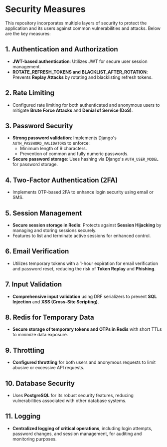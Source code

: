 # Security Measures

This repository incorporates multiple layers of security to protect the application and its users against common vulnerabilities and attacks. Below are the key measures:

## 1. **Authentication and Authorization**
- **JWT-based authentication**: Utilizes JWT for secure user session management.
- **ROTATE_REFRESH_TOKENS and BLACKLIST_AFTER_ROTATION**: Prevents **Replay Attacks** by rotating and blacklisting refresh tokens.

## 2. **Rate Limiting**
- Configured rate limiting for both authenticated and anonymous users to mitigate **Brute Force Attacks** and **Denial of Service (DoS)**.

## 3. **Password Security**
- **Strong password validation**: Implements Django's `AUTH_PASSWORD_VALIDATORS` to enforce:
  - Minimum length of 9 characters.
  - Prevention of common and fully numeric passwords.
- **Secure password storage**: Uses hashing via Django's `AUTH_USER_MODEL` for password storage.

## 4. **Two-Factor Authentication (2FA)**
- Implements OTP-based 2FA to enhance login security using email or SMS.

## 5. **Session Management**
- **Secure session storage in Redis**: Protects against **Session Hijacking** by managing and storing sessions securely.
- Features to list and terminate active sessions for enhanced control.

## 6. **Email Verification**
- Utilizes temporary tokens with a 1-hour expiration for email verification and password reset, reducing the risk of **Token Replay** and **Phishing**.

## 7. **Input Validation**
- **Comprehensive input validation** using DRF serializers to prevent **SQL Injection** and **XSS (Cross-Site Scripting)**.

## 8. **Redis for Temporary Data**
- **Secure storage of temporary tokens and OTPs in Redis** with short TTLs to minimize data exposure.

## 9. **Throttling**
- **Configured throttling** for both users and anonymous requests to limit abusive or excessive API requests.

## 10. **Database Security**
- Uses **PostgreSQL** for its robust security features, reducing vulnerabilities associated with other database systems.

## 11. **Logging**
- **Centralized logging of critical operations**, including login attempts, password changes, and session management, for auditing and monitoring purposes.
